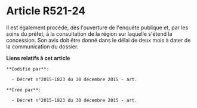 # Article R521-24

Il est également procédé, dès l'ouverture de l'enquête publique et, par les soins du préfet, à la consultation de la région
sur laquelle s'étend la concession. Son avis doit être donné dans le délai de deux mois à dater de la communication du
dossier.

**Liens relatifs à cet article**

	**Codifié par**:

	  - Décret n°2015-1823 du 30 décembre 2015 - art.

	**Créé par**:

	  - Décret n°2015-1823 du 30 décembre 2015 - art.
